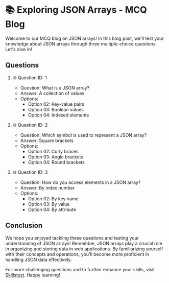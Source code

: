# 📚 Exploring JSON Arrays - MCQ Blog

Welcome to our MCQ blog on JSON arrays! In this blog post, we'll test your knowledge about JSON arrays through three multiple-choice questions. Let's dive in!

## Questions

1. 🌐 Question ID: 1
   - Question: What is a JSON array?
   - Answer: A collection of values
   - Options:
     - Option 02: Key-value pairs
     - Option 03: Boolean values
     - Option 04: Indexed elements

2. 🌐 Question ID: 2
   - Question: Which symbol is used to represent a JSON array?
   - Answer: Square brackets
   - Options:
     - Option 02: Curly braces
     - Option 03: Angle brackets
     - Option 04: Round brackets

3. 🌐 Question ID: 3
   - Question: How do you access elements in a JSON array?
   - Answer: By index number
   - Options:
     - Option 02: By key name
     - Option 03: By value
     - Option 04: By attribute

## Conclusion

We hope you enjoyed tackling these questions and testing your understanding of JSON arrays! Remember, JSON arrays play a crucial role in organizing and storing data in web applications. By familiarizing yourself with their concepts and operations, you'll become more proficient in handling JSON data effectively.

For more challenging questions and to further enhance your skills, visit [Skillstest](skillstest.me). Happy learning!
